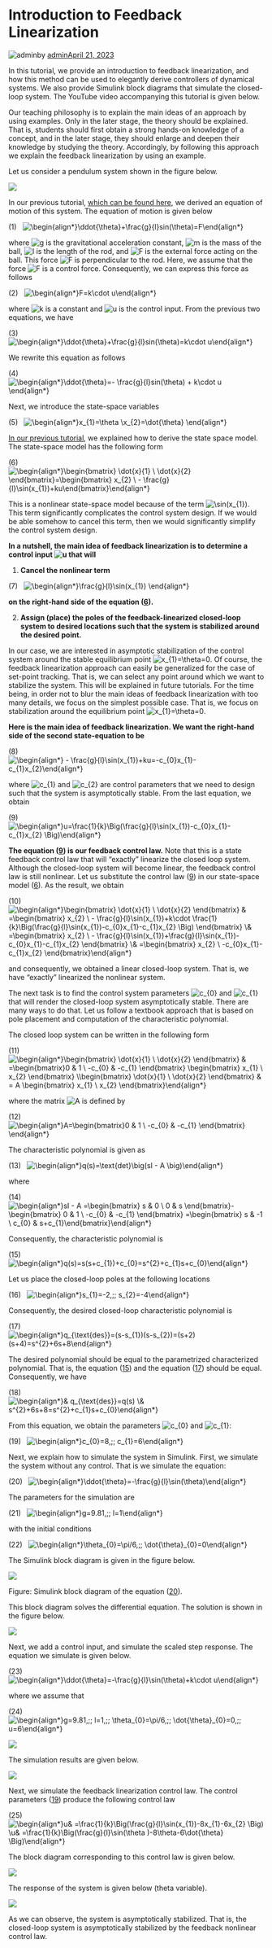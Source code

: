 # Introduction to Feedback Linearization

![admin](https://secure.gravatar.com/avatar/07e18b34ed28ddf59977dadc373c2ff0?s=96&d=mm&r=g)by [admin](https://aleksandarhaber.com/author/admin/)[April 21, 2023](https://aleksandarhaber.com/introduction-to-feedback-linearization/)

In this tutorial, we provide an introduction to feedback 
linearization, and how this method can be used to elegantly derive 
controllers of dynamical systems. We also provide Simulink block 
diagrams that simulate the closed-loop system. The YouTube video 
accompanying this tutorial is given below.

Our teaching philosophy is to explain the main ideas of an approach 
by using examples. Only in the later stage, the theory should be 
explained. That is, students should first obtain a strong hands-on 
knowledge of a concept, and in the later stage, they should enlarge and 
deepen their knowledge by studying the theory. Accordingly, by following
 this approach we explain the feedback linearization by using an 
example.

Let us consider a pendulum system shown in the figure below.

![](https://aleksandarhaber.com/wp-content/uploads/2023/04/pendulum-1-613x1024.png)

In our previous tutorial, [which can be found here](https://aleksandarhaber.com/correct-and-clear-explanation-of-linearization-of-dynamical-systems/), we derived an equation of motion of this system. The equation of motion is given below

(1)   ![\begin{align*}\ddot{\theta}+\frac{g}{l}sin(\theta)=F\end{align*}](https://aleksandarhaber.com/wp-content/ql-cache/quicklatex.com-72537793a2314b95cb08baa54a1e3153_l3.svg "Rendered by QuickLaTeX.com")

where ![g](https://aleksandarhaber.com/wp-content/ql-cache/quicklatex.com-d208fd391fa57c168dc0f151de829fee_l3.svg "Rendered by QuickLaTeX.com") is the gravitational acceleration constant, ![m](https://aleksandarhaber.com/wp-content/ql-cache/quicklatex.com-6b41df788161942c6f98604d37de8098_l3.svg "Rendered by QuickLaTeX.com") is the mass of the ball, ![l](https://aleksandarhaber.com/wp-content/ql-cache/quicklatex.com-502276c66966e5a861539c7de60c26c0_l3.svg "Rendered by QuickLaTeX.com") is the length of the rod, and ![F](https://aleksandarhaber.com/wp-content/ql-cache/quicklatex.com-2510519bbe1660dfdffb4195c7287343_l3.svg "Rendered by QuickLaTeX.com") is the external force acting on the ball. This force ![F](https://aleksandarhaber.com/wp-content/ql-cache/quicklatex.com-2510519bbe1660dfdffb4195c7287343_l3.svg "Rendered by QuickLaTeX.com") is perpendicular to the rod. Here, we assume that the force ![F](https://aleksandarhaber.com/wp-content/ql-cache/quicklatex.com-2510519bbe1660dfdffb4195c7287343_l3.svg "Rendered by QuickLaTeX.com") is a control force. Consequently, we can express this force as follows

(2)   ![\begin{align*}F=k\cdot u\end{align*}](https://aleksandarhaber.com/wp-content/ql-cache/quicklatex.com-7dbb42245d80b62198301f90b6969f79_l3.svg "Rendered by QuickLaTeX.com")

where ![k](https://aleksandarhaber.com/wp-content/ql-cache/quicklatex.com-3422b6bb5c160593658b7c39425d9880_l3.svg "Rendered by QuickLaTeX.com") is a constant and ![u](https://aleksandarhaber.com/wp-content/ql-cache/quicklatex.com-43fe27dc3e528266a619764d90fce60b_l3.svg "Rendered by QuickLaTeX.com") is the control input. From the previous two equations, we have

(3)   ![\begin{align*}\ddot{\theta}+\frac{g}{l}sin(\theta)=k\cdot u\end{align*}](https://aleksandarhaber.com/wp-content/ql-cache/quicklatex.com-ad2e76e2c6730c7fc5e51f420cd564b6_l3.svg "Rendered by QuickLaTeX.com")

We rewrite this equation as follows

(4)   ![\begin{align*}\ddot{\theta}=- \frac{g}{l}sin(\theta) + k\cdot u \end{align*}](https://aleksandarhaber.com/wp-content/ql-cache/quicklatex.com-c051717ebfaf446f5553bfc8c8fdf3c4_l3.svg "Rendered by QuickLaTeX.com")

Next, we introduce the state-space variables

(5)   ![\begin{align*}x_{1}=\theta \\x_{2}=\dot{\theta} \end{align*}](https://aleksandarhaber.com/wp-content/ql-cache/quicklatex.com-1f074a33546a4234b7cec4f3c702cf3e_l3.svg "Rendered by QuickLaTeX.com")

[In our previous tutorial](https://aleksandarhaber.com/correct-and-clear-explanation-of-linearization-of-dynamical-systems/), we explained how to derive the state space model. The state-space model has the following form

(6)   ![\begin{align*}\begin{bmatrix} \dot{x}_{1} \\ \dot{x}_{2}  \end{bmatrix}=\begin{bmatrix} x_{2} \\ - \frac{g}{l}\sin(x_{1})+ku\end{bmatrix}\end{align*}](https://aleksandarhaber.com/wp-content/ql-cache/quicklatex.com-8fc24c8e1cff83525db7f483de83e86a_l3.svg "Rendered by QuickLaTeX.com")

This is a nonlinear state-space model because of the term ![\sin(x_{1})](https://aleksandarhaber.com/wp-content/ql-cache/quicklatex.com-f4c4d97848ac4af8699d9e7eb7ee9240_l3.svg "Rendered by QuickLaTeX.com").
 This term significantly complicates the control system design. If we 
would be able somehow to cancel this term, then we would significantly 
simplify the control system design.

**In a nutshell, the main idea of feedback linearization is to determine a control input ![u](https://aleksandarhaber.com/wp-content/ql-cache/quicklatex.com-43fe27dc3e528266a619764d90fce60b_l3.svg "Rendered by QuickLaTeX.com") that will**

1. **Cancel the nonlinear term**

(7)   ![\begin{align*}\frac{g}{l}\sin(x_{1}) \end{align*}](https://aleksandarhaber.com/wp-content/ql-cache/quicklatex.com-9edf1459fe18bf51060a60f20faa2da6_l3.svg "Rendered by QuickLaTeX.com")

**on the right-hand side of the equation ([6](https://aleksandarhaber.com/introduction-to-feedback-linearization/#id4038921383)).**

2. **Assign (place) the poles of the feedback-linearized 
   closed-loop system to desired locations such that the system is 
   stabilized around the desired point.**

In our case, we are interested in asymptotic stabilization of the control system around the stable equilibrium point ![x_{1}=\theta=0](https://aleksandarhaber.com/wp-content/ql-cache/quicklatex.com-59e7ff6789d822454ca80791e12a47b5_l3.svg "Rendered by QuickLaTeX.com").
 Of course, the feedback linearization approach can easily be 
generalized for the case of set-point tracking. That is, we can select 
any point around which we want to stabilize the system. This will be 
explained in future tutorials. For the time being, in order not to blur 
the main ideas of feedback linearization with too many details, we focus
 on the simplest possible case. That is, we focus on stabilization 
around the equilibrium point ![x_{1}=\theta=0](https://aleksandarhaber.com/wp-content/ql-cache/quicklatex.com-59e7ff6789d822454ca80791e12a47b5_l3.svg "Rendered by QuickLaTeX.com").

**Here is the main idea of feedback linearization. We want the right-hand side of the second state-equation to be**

(8)   ![\begin{align*} - \frac{g}{l}\sin(x_{1})+ku=-c_{0}x_{1}-c_{1}x_{2}\end{align*}](https://aleksandarhaber.com/wp-content/ql-cache/quicklatex.com-b53ff8dc3465e368f5a224a8e242bd2c_l3.svg "Rendered by QuickLaTeX.com")

where ![c_{1}](https://aleksandarhaber.com/wp-content/ql-cache/quicklatex.com-d5b560e0f3eaec5ddf46aef5499db178_l3.svg "Rendered by QuickLaTeX.com") and ![c_{2}](https://aleksandarhaber.com/wp-content/ql-cache/quicklatex.com-ba70aa0b4484a25e7d06836764ac9056_l3.svg "Rendered by QuickLaTeX.com") are control parameters that we need to design such that the system is asymptotically stable. From the last equation, we obtain

(9)   ![\begin{align*}u=\frac{1}{k}\Big(\frac{g}{l}\sin(x_{1})-c_{0}x_{1}-c_{1}x_{2} \Big)\end{align*}](https://aleksandarhaber.com/wp-content/ql-cache/quicklatex.com-04a3b916de0aa224bfe4979ba48ad118_l3.svg "Rendered by QuickLaTeX.com")

**The equation ([9](https://aleksandarhaber.com/introduction-to-feedback-linearization/#id1607237686)) is our feedback control law.** Note
 that this is a state feedback control law that will “exactly” linearize
 the closed loop system. Although the closed-loop system will become 
linear, the feedback control law is still nonlinear. Let us substitute 
the control law ([9](https://aleksandarhaber.com/introduction-to-feedback-linearization/#id1607237686)) in our state-space model ([6](https://aleksandarhaber.com/introduction-to-feedback-linearization/#id4038921383)). As the result, we obtain

(10)   ![\begin{align*}\begin{bmatrix} \dot{x}_{1} \\ \dot{x}_{2}  \end{bmatrix} & =\begin{bmatrix} x_{2} \\ - \frac{g}{l}\sin(x_{1})+k\cdot \frac{1}{k}\Big(\frac{g}{l}\sin(x_{1})-c_{0}x_{1}-c_{1}x_{2} \Big) \end{bmatrix} \\& =\begin{bmatrix} x_{2} \\ - \frac{g}{l}\sin(x_{1})+\frac{g}{l}\sin(x_{1})-c_{0}x_{1}-c_{1}x_{2} \end{bmatrix}  \\& =\begin{bmatrix} x_{2} \\ -c_{0}x_{1}-c_{1}x_{2} \end{bmatrix}\end{align*}](https://aleksandarhaber.com/wp-content/ql-cache/quicklatex.com-1fdfe213161f482439dec9302e499b69_l3.svg "Rendered by QuickLaTeX.com")

and consequently, we obtained a linear closed-loop system. That is, we have “exactly” linearized the nonlinear system.

The next task is to find the control system parameters ![c_{0}](https://aleksandarhaber.com/wp-content/ql-cache/quicklatex.com-3270d6445df765705e9b6427770645ae_l3.svg "Rendered by QuickLaTeX.com") and ![c_{1}](https://aleksandarhaber.com/wp-content/ql-cache/quicklatex.com-d5b560e0f3eaec5ddf46aef5499db178_l3.svg "Rendered by QuickLaTeX.com") that will render the closed-loop system asymptotically stable. There 
are many ways to do that. Let us follow a textbook approach that is 
based on pole placement and computation of the characteristic 
polynomial.

The closed loop system can be written in the following form

(11)   ![\begin{align*}\begin{bmatrix} \dot{x}_{1} \\ \dot{x}_{2}  \end{bmatrix}  & =\begin{bmatrix}0  & 1 \\ -c_{0} & -c_{1}  \end{bmatrix} \begin{bmatrix} x_{1} \\ x_{2} \end{bmatrix} \\\begin{bmatrix} \dot{x}_{1} \\ \dot{x}_{2}  \end{bmatrix}  & = A  \begin{bmatrix} x_{1} \\ x_{2} \end{bmatrix}\end{align*}](https://aleksandarhaber.com/wp-content/ql-cache/quicklatex.com-147382e0b9a78804a93cc25a1a7b1d53_l3.svg "Rendered by QuickLaTeX.com")

where the matrix ![A](https://aleksandarhaber.com/wp-content/ql-cache/quicklatex.com-25b206f25506e6d6f46be832f7119ffa_l3.svg "Rendered by QuickLaTeX.com") is defined by

(12)   ![\begin{align*}A=\begin{bmatrix}0  & 1 \\ -c_{0} & -c_{1}  \end{bmatrix} \end{align*}](https://aleksandarhaber.com/wp-content/ql-cache/quicklatex.com-d0e8bdef9d8f489c0ab3c98c185c5091_l3.svg "Rendered by QuickLaTeX.com")

The characteristic polynomial is given as

(13)   ![\begin{align*}q(s)=\text{det}\big(sI - A \big)\end{align*}](https://aleksandarhaber.com/wp-content/ql-cache/quicklatex.com-3f5c3d313fda9e49b2298e6ed030150f_l3.svg "Rendered by QuickLaTeX.com")

where

(14)   ![\begin{align*}sI - A =\begin{bmatrix} s & 0 \\ 0 & s  \end{bmatrix}- \begin{bmatrix} 0  & 1 \\ -c_{0} & -c_{1}  \end{bmatrix} =\begin{bmatrix}  s & -1 \\ c_{0} & s+c_{1}\end{bmatrix}\end{align*}](https://aleksandarhaber.com/wp-content/ql-cache/quicklatex.com-2b165a9fcd56bbdba2e84ad4c1f8c315_l3.svg "Rendered by QuickLaTeX.com")

Consequently, the characteristic polynomial is

(15)   ![\begin{align*}q(s)=s(s+c_{1})+c_{0}=s^{2}+c_{1}s+c_{0}\end{align*}](https://aleksandarhaber.com/wp-content/ql-cache/quicklatex.com-bfe7343dba372799a317cfe3edd05bbb_l3.svg "Rendered by QuickLaTeX.com")

Let us place the closed-loop poles at the following locations

(16)   ![\begin{align*}s_{1}=-2,\;\; s_{2}=-4\end{align*}](https://aleksandarhaber.com/wp-content/ql-cache/quicklatex.com-2cd4de4d5097a666cd2629c46be6150e_l3.svg "Rendered by QuickLaTeX.com")

Consequently, the desired closed-loop characteristic polynomial is

(17)   ![\begin{align*}q_{\text{des}}=(s-s_{1})(s-s_{2})=(s+2)(s+4)=s^{2}+6s+8\end{align*}](https://aleksandarhaber.com/wp-content/ql-cache/quicklatex.com-9e929ab558d21b49c5d750315dc002c4_l3.svg "Rendered by QuickLaTeX.com")

The desired polynomial should be equal to the parametrized characterized polynomial. That is, the equation ([15](https://aleksandarhaber.com/introduction-to-feedback-linearization/#id175399514)) and the equation ([17](https://aleksandarhaber.com/introduction-to-feedback-linearization/#id2984156737)) should be equal. Consequently, we have

(18)   ![\begin{align*}& q_{\text{des}}=q(s) \\& s^{2}+6s+8=s^{2}+c_{1}s+c_{0}\end{align*}](https://aleksandarhaber.com/wp-content/ql-cache/quicklatex.com-fd0e09329df26d201eaa018d00f7114a_l3.svg "Rendered by QuickLaTeX.com")

From this equation, we obtain the parameters ![c_{0}](https://aleksandarhaber.com/wp-content/ql-cache/quicklatex.com-3270d6445df765705e9b6427770645ae_l3.svg "Rendered by QuickLaTeX.com") and ![c_{1}](https://aleksandarhaber.com/wp-content/ql-cache/quicklatex.com-d5b560e0f3eaec5ddf46aef5499db178_l3.svg "Rendered by QuickLaTeX.com"):

(19)   ![\begin{align*}c_{0}=8,\;\; c_{1}=6\end{align*}](https://aleksandarhaber.com/wp-content/ql-cache/quicklatex.com-febf9d8b2496accb8802d9b0bca90594_l3.svg "Rendered by QuickLaTeX.com")

Next, we explain how to simulate the system in Simulink. First, we 
simulate the system without any control. That is we simulate the 
equation:

(20)   ![\begin{align*}\ddot{\theta}=-\frac{g}{l}\sin(\theta)\end{align*}](https://aleksandarhaber.com/wp-content/ql-cache/quicklatex.com-cf345c8840cb63034d121d5d04810025_l3.svg "Rendered by QuickLaTeX.com")

The parameters for the simulation are

(21)   ![\begin{align*}g=9.81,\;\; l=1\end{align*}](https://aleksandarhaber.com/wp-content/ql-cache/quicklatex.com-27f359717cc3b34642513111435372cc_l3.svg "Rendered by QuickLaTeX.com")

with the initial conditions

(22)   ![\begin{align*}\theta_{0}=\pi/6,\;\; \dot{\theta}_{0}=0\end{align*}](https://aleksandarhaber.com/wp-content/ql-cache/quicklatex.com-a19f31171907246194c3999162bf04ae_l3.svg "Rendered by QuickLaTeX.com")

The Simulink block diagram is given in the figure below.

![](https://aleksandarhaber.com/wp-content/uploads/2023/04/bloc_diagram-1024x438.png)

Figure: Simulink block diagram of the equation ([20](https://aleksandarhaber.com/introduction-to-feedback-linearization/#id2114928608)).

This block diagram solves the differential equation. The solution is shown in the figure below.

![](https://aleksandarhaber.com/wp-content/uploads/2023/04/theta_no_control.png)

Next, we add a control input, and simulate the scaled step response. The equation we simulate is given below.

(23)   ![\begin{align*}\ddot{\theta}=-\frac{g}{l}\sin(\theta)+k\cdot u\end{align*}](https://aleksandarhaber.com/wp-content/ql-cache/quicklatex.com-a1522364dfdc74de296abf782180ced0_l3.svg "Rendered by QuickLaTeX.com")

where we assume that

(24)   ![\begin{align*}g=9.81,\;\; l=1,\;\; \theta_{0}=\pi/6,\;\; \dot{\theta}_{0}=0,\;\; u=6\end{align*}](https://aleksandarhaber.com/wp-content/ql-cache/quicklatex.com-049052ce83716fec98de23216c6e770b_l3.svg "Rendered by QuickLaTeX.com")

![](https://aleksandarhaber.com/wp-content/uploads/2023/04/bloc_diagram_step-1024x412.png)

The simulation results are given below.

![](https://aleksandarhaber.com/wp-content/uploads/2023/04/theta_feedback.png)

Next, we simulate the feedback linearization control law. The control parameters ([19](https://aleksandarhaber.com/introduction-to-feedback-linearization/#id1925717883)) produce the following control law

(25)   ![\begin{align*}u& =\frac{1}{k}\Big(\frac{g}{l}\sin(x_{1})-8x_{1}-6x_{2} \Big) \\u& =\frac{1}{k}\Big(\frac{g}{l}\sin(\theta )-8\theta-6\dot{\theta} \Big)\end{align*}](https://aleksandarhaber.com/wp-content/ql-cache/quicklatex.com-73a35bd07458e97acc50e12ef9de24da_l3.svg "Rendered by QuickLaTeX.com")

The block diagram corresponding to this control law is given below.

![](https://aleksandarhaber.com/wp-content/uploads/2023/04/feedback-1024x389.png)

The response of the system is given below (theta variable).

![](https://aleksandarhaber.com/wp-content/uploads/2023/04/feedback_control.png)

As we can observe, the system is asymptotically stabilized. That is, 
the closed-loop system is asymptotically stabilized by the feedback 
nonlinear control law.
